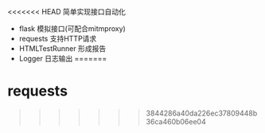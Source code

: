 <<<<<<< HEAD
简单实现接口自动化
- flask 模拟接口(可配合mitmproxy)
- requests 支持HTTP请求
- HTMLTestRunner 形成报告
- Logger 日志输出
=======
# requests
>>>>>>> 3844286a40da226ec37809448b36ca460b06ee04
